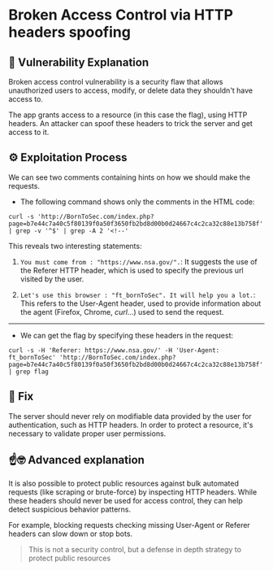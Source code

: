 # Broken Access Control via HTTP headers spoofing

## 📖 Vulnerability Explanation
Broken access control vulnerability is a security flaw that allows unauthorized users to access, modify, or delete data they shouldn't have access to.

The app grants access to a resource (in this case the flag), using HTTP headers. An attacker can spoof these headers to trick the server and get access to it. 

## ⚙️ Exploitation Process
We can see two comments containing hints on how we should make the requests.

- The following command shows only the comments in the HTML code:

```
curl -s 'http://BornToSec.com/index.php?page=b7e44c7a40c5f80139f0a50f3650fb2bd8d00b0d24667c4c2ca32c88e13b758f' | grep -v '^$' | grep -A 2 '<!--'
```

This reveals two interesting statements:

1. ```You must come from : "https://www.nsa.gov/".```: It suggests the use of the Referer HTTP header, which is used to specify the previous url visited by the user. 

2. ```Let's use this browser : "ft_bornToSec". It will help you a lot.```: This refers to the User-Agent header, used to provide information about the agent (Firefox, Chrome, _curl_...) used to send the request.

---

- We can get the flag by specifying these headers in the request:
```
curl -s -H 'Referer: https://www.nsa.gov/' -H 'User-Agent: ft_bornToSec' 'http://BornToSec.com/index.php?page=b7e44c7a40c5f80139f0a50f3650fb2bd8d00b0d24667c4c2ca32c88e13b758f' | grep flag
```

## 🔧 Fix
The server should never rely on modifiable data provided by the user for authentication, such as HTTP headers. In order to protect a resource, it's necessary to validate proper user permissions.

## ☝️🤓 Advanced explanation
It is also possible to protect public resources against bulk automated requests (like scraping or brute-force) by inspecting HTTP headers. While these headers should never be used for access control, they can help detect suspicious behavior patterns.

For example, blocking requests checking missing User-Agent or Referer headers can slow down or stop bots.

> This is not a security control, but a defense in depth strategy to protect public resources
